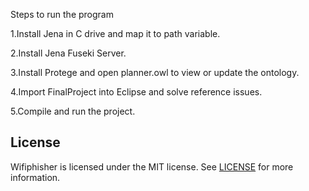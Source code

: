 Steps to run the program

1.Install Jena in C drive and map it to path variable.


2.Install Jena Fuseki Server.


3.Install Protege and open planner.owl to view or update the ontology.


4.Import  FinalProject into Eclipse and solve reference issues.


5.Compile and run the project.


## License
Wifiphisher is licensed under the MIT license. See [LICENSE](LICENSE) for more information.
